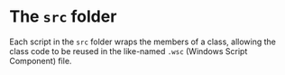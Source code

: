 # The `src` folder

Each script in the `src` folder wraps the members of a class, allowing the class code to be reused in the like-named `.wsc` (Windows Script Component) file.

